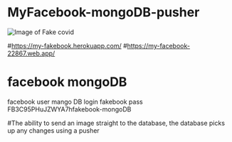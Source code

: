 # MyFacebook-mongoDB-pusher

![Image of Fake covid](https://s18670.pcdn.co/wp-content/uploads/Fakebook-Featured-Image.jpeg)

#https://my-fakebook.herokuapp.com/
#https://my-facebook-22867.web.app/
# facebook mongoDB
facebook user mango 
DB login fakebook pass 
FB3C95PHuJZWYA7hfakebook-mongoDB

#The ability to send an image straight to the database, the database picks up any changes using a pusher
